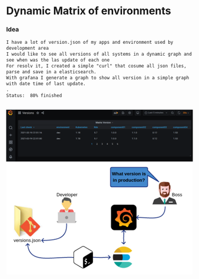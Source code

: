 # Dynamic Matrix of environments

### Idea
	I have a lot of version.json of my apps and environment used by development area 
	I would like to see all versions of all systems in a dynamic graph and see when was the las update of each one
	For resolv it, I created a simple "curl" that cosume all json files, parse and save in a elasticsearch.
	With grafana I generate a graph to show all version in a simple graph with date time of last update.
	.
	Status:  80% finished

<br>

<img src="img/table.png" >
<br>
<img src="img/boss.png" >
